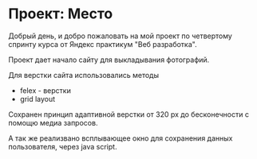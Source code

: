 # Проект: Место

Добрый день, и добро пожаловать на мой проект по четвертому спринту курса от Яндекс практикум "Веб разработка".

Проект дает начало сайту для выкладывания фотографий.

Для верстки сайта использовались методы
* felex - верстки
* grid layout

Сохранен принцип адаптивной верстки от 320 px до бесконечности с помощю медиа запросов.

А так же реализвано всплывающее окно для сохранения данных пользователя, через java script.

